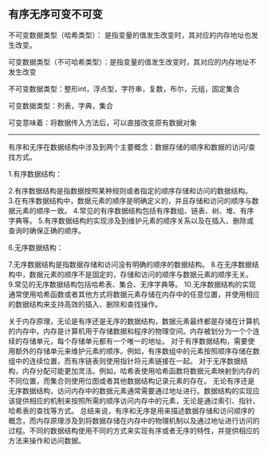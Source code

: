 ## 有序无序可变不可变

不可变数据类型（哈希类型）： 是指变量的值发生改变时，其对应的内存地址也发生改变。

 可变数据类型（不可哈希类型）：是指变量的值发生改变时，其对应的内存地址不发生改变

 不可变数据类型：整形int，浮点型，字符串，复数，布尔，元组，固定集合

 可变数据类型：列表，字典，集合

 可变意味着：将数据传入方法后，可以直接改变原有数据对象





---







有序和无序在数据结构中涉及到两个主要概念：数据存储的顺序和数据的访问/查找方式。

1.有序数据结构：


2.有序数据结构是指数据按照某种规则或者指定的顺序存储和访问的数据结构。
3.在有序数据结构中，数据元素的顺序是明确定义的，并且存储和访问的顺序与数据元素的顺序一致。
4.常见的有序数据结构包括有序数组、链表、树、堆、有序字典等。
5.有序数据结构的实现涉及到维护元素的顺序关系以及在插入、删除或查询时确保正确的顺序。


6.无序数据结构：


7.无序数据结构是指数据存储和访问没有明确的顺序的数据结构。
8.在无序数据结构中，数据元素的顺序不是固定的，存储和访问的顺序与数据元素的顺序无关。
9.常见的无序数据结构包括哈希表、集合、无序字典等。
10.无序数据结构的实现通常使用哈希函数或者其他方式将数据元素存储在内存中的任意位置，并使用相应的数据结构来支持高效的插入、删除和查找操作。

关于内存原理，无论是有序还是无序的数据结构，数据元素最终都是存储在计算机的内存中。内存是计算机用于存储数据和程序的物理空间。内存被划分为一个个连续的存储单元，每个存储单元都有一个唯一的地址。
对于有序数据结构，需要使用额外的存储单元来维护元素的顺序。例如，有序数组中的元素按照顺序存储在数组中的连续位置，而有序链表则使用指针将元素链接在一起。
对于无序数据结构，内存分配可能更加灵活。例如，哈希表使用哈希函数将数据元素映射到内存的不同位置，而集合则使用位图或者其他数据结构记录元素的存在。
无论有序还是无序数据结构，访问内存中的数据元素通常需要通过地址进行。数据结构的实现应该提供相应的机制来按照所需的顺序访问内存中的元素，无论是通过索引、指针、哈希表的查找等方式。
总结来说，有序和无序是用来描述数据存储和访问顺序的概念，而内存原理涉及到将数据存储在内存中的物理机制以及通过地址进行访问的过程。不同的数据结构使用不同的方式来实现有序或者无序的特性，并提供相应的方法来操作和访问数据。